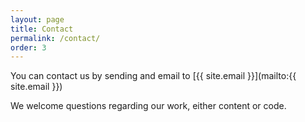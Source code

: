 ```yaml
---
layout: page
title: Contact
permalink: /contact/
order: 3
---
```


You can contact us by sending and email to [{{ site.email }}](mailto:{{ site.email }})

We welcome questions regarding our work, either content or code.
